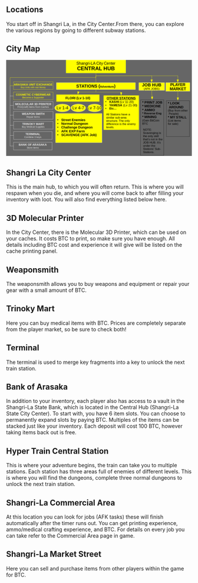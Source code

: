 ## Locations
You start off in Shangri La, in the City Center.From there, you can explore the various regions by going to different subway stations. 

## City Map

![Map](/resources/mobile-tutorial/Map.png)

## Shangri La City Center  
This is the main hub, to which you will often return. This is where you will respawn when you die, and where you will come back to after filling your inventory with loot. You will also find everything listed below here.  

## 3D Molecular Printer  
In the City Center, there is the Molecular 3D Printer, which can be used on your caches. It costs BTC to print, so make sure you have enough. All details including BTC cost and experience it will give will be listed on the cache printing panel.  

## Weaponsmith  
The weaponsmith allows you to buy weapons and equipment or repair your gear with a small amount of BTC.  

## Trinoky Mart  
Here you can buy medical items with BTC. Prices are completely separate from the player market, so be sure to check both!  

## Terminal  
The terminal is used to merge key fragments into a key to unlock the next train station.  

## Bank of Arasaka
In addition to your inventory, each player also has access to a vault in the Shangri-La State Bank, which is located in the Central Hub (Shangri-La State City Center). To start with, you have 6 item slots. You can choose to permanently expand slots by paying BTC. Multiples of the items can be stacked just like your inventory. Each deposit will cost 100 BTC, however taking items back out is free.  

## Hyper Train Central Station  
This is where your adventure begins, the train can take you to multiple stations. Each station has three areas full of enemies of different levels. This is where you will find the dungeons, complete three normal dungeons to unlock the next train station.

## Shangri-La Commercial Area  
At this location you can look for jobs (AFK tasks) these will finish automatically after the timer runs out. You can get printing experience, ammo/medical crafting experience, and BTC. For details on every job you can take refer to the Commercial Area page in game.

## Shangri-La Market Street  
Here you can sell and purchase items from other players within the game for BTC.
